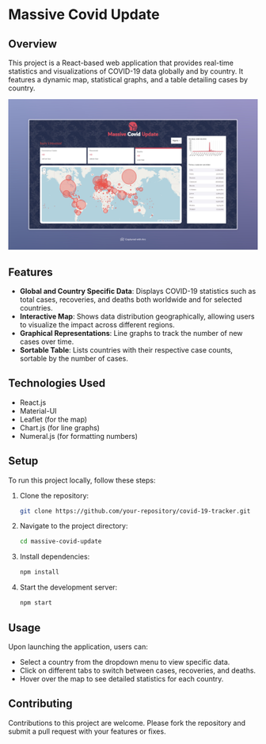 # Massive Covid Update

## Overview
This project is a React-based web application that provides real-time statistics and visualizations of COVID-19 data globally and by country. It features a dynamic map, statistical graphs, and a table detailing cases by country.

![Web Image](./public/web.jpeg)

## Features
- **Global and Country Specific Data**: Displays COVID-19 statistics such as total cases, recoveries, and deaths both worldwide and for selected countries.
- **Interactive Map**: Shows data distribution geographically, allowing users to visualize the impact across different regions.
- **Graphical Representations**: Line graphs to track the number of new cases over time.
- **Sortable Table**: Lists countries with their respective case counts, sortable by the number of cases.

## Technologies Used
- React.js
- Material-UI
- Leaflet (for the map)
- Chart.js (for line graphs)
- Numeral.js (for formatting numbers)

## Setup
To run this project locally, follow these steps:

1. Clone the repository:
   ```bash
   git clone https://github.com/your-repository/covid-19-tracker.git
   ```
2. Navigate to the project directory:
   ```bash
   cd massive-covid-update
   ```
3. Install dependencies:
   ```bash
   npm install
   ```
4. Start the development server:
   ```bash
   npm start
   ```

## Usage
Upon launching the application, users can:
- Select a country from the dropdown menu to view specific data.
- Click on different tabs to switch between cases, recoveries, and deaths.
- Hover over the map to see detailed statistics for each country.

## Contributing
Contributions to this project are welcome. Please fork the repository and submit a pull request with your features or fixes.



